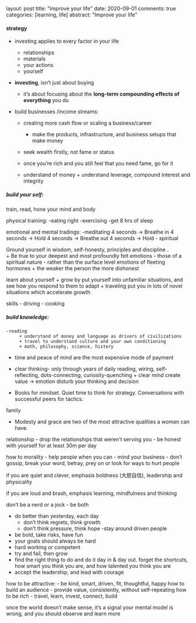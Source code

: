 layout: post
title: "Improve your life"
date: 2020-09-01
comments: true
categories: [learning, life]
abstract: "Improve your life"



#### strategy  
*  investing applies to every factor in your life
    - relationships
    - materials 
    - your actions 
    - yourself  


*  **investing**, isn’t just about buying 
    - it’s about focusing about the **long-term compounding effects of everything** you do



* build businesses /income streams:
   
    - creating more cash flow or scaling a business/career
         + make the products, infrastructure, and business setups that make money

    - seek wealth firstly, not fame or status
    - once you’re rich and you still feel that you need fame, go for it

    - understand of money 
          + understand leverage, compound interest and integrity
    
##### build your self:

train, read, hone your mind and body

physical training: 
     -eating right
     -exercising
     -get 8 hrs of sleep

emotional and mental tradings:
      -meditating
         4 seconds → Breathe in
         4 seconds → Hold
         4 seconds → Breathe out
         4 seconds → Hold 
     - spiritual 

 Ground yourself in wisdom, self-honesty, principles and discipline .  
        + Be true to your deepest and most profoundly felt emotions - those of a spiritual nature - rather than the surface level emotions of fleeting hormones
        + the weaker the person the more dishonest

 learn about yourself
         + grow by put yourself into unfamiliar situations, and see how you respond to them to adapt
         + traveling put you in lots of novel situations which accelerate growth 


  skills
    - driving
    - cooking
    


    

##### build knowledge:
    -reading 
         + understand of money and language as drivers of civilizations
         + travel to understand culture and your own conditioning
         + math, philosophy, science, history

  - time and peace of mind are the most expensive mode of payment

   - clear thinking- only through years of daily reading, wiring, self-reflecting, dots-connecting, curiosity-quenching
          + clear mind create value -> emotion disturb your thinking and decision

   - Books for mindset.
     Quiet time to think for strategy.
     Conversations with successful peers for tactics.



family
   - Modesty and grace are two of the most attractive qualities a woman can have.


relationship
    - drop the relationships that weren’t serving you
    - be honest with yourself for at least 30m per day


how to morality
    - help people when you can
    - mind your business
    - don’t gossip, break your word, betray, prey on or look for ways to hurt people


if you are quiet and clever, emphasis boldness (大胆自信),  leadership and physicality

if you are loud and brash, emphasis learning, mindfulness and thinking

don’t be a nerd or a jock - be both

  - do better than yesterday, each day 
       + don’t think regrets, think growth
       + don’t think pressure, think hope
  -stay around driven people
- be bold, take risks, have fun
- your goals should always be hard
- hard working or competent
- try and fail, then grow
- find the right thing to do and do it day in & day out.  forget the shortcuts, how smart you think you are, and how talented you think  you are
- accept the leadership, and lead with courage


how to be attractive:
     - be kind, smart, driven, fit, thoughtful, happy
how to build an audience
     - provide value, consistently, without self-repeating
how to be rich
     - travel, learn, invest, connect, build

once the world doesn’t make sense, it’s a signal your mental model is wrong, and you should observe and learn more
